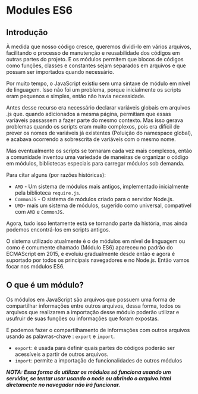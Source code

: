 # Modules ES6

## Introdução

À medida que nosso código cresce, queremos dividi-lo em vários arquivos, facilitando o processo de manutenção e reusabilidade dos códigos em outras partes do projeto. E os módulos permitem que blocos de códigos como funções, classes e constantes sejam separados em arquivos e que possam ser importados quando necessário.

Por muito tempo, o JavaScript existiu sem uma sintaxe de módulo em nível de linguagem. Isso não foi um problema, porque inicialmente os scripts eram pequenos e simples, então não havia necessidade.

Antes desse recurso era necessário declarar variáveis globais em arquivos .js que. quando adicionados a mesma página, permitiam que essas variáveis passassem a fazer parte do mesmo contexto. Mas isso gerava problemas quando os scripts eram muito complexos, pois era difícil de prever os nomes de variáveis já existentes (Poluição do namespace global), e acabava ocorrendo a sobrescrita de variáveis com o mesmo nome.

Mas eventualmente os scripts se tornaram cada vez mais complexos, então a comunidade inventou uma variedade de maneiras de organizar o código em módulos, bibliotecas especiais para carregar módulos sob demanda.

Para citar alguns (por razões históricas):

* `AMD` - Um sistema de módulos mais antigos, implementado inicialmente pela biblioteca `require.js`.
* `CommonJS` - O sistema de módulos criado para o servidor Node.js.
* `UMD`- mais um sistema de módulos, sugerido como universal, compatível com `AMD` e `CommonJS`.

Agora, tudo isso lentamente está se tornando parte da história, mas ainda podemos encontrá-los em scripts antigos.

O sistema utilizado atualmente é o de módulos em nível de linguagem ou como é comumente chamado (Módulo ES6) apareceu no padrão do ECMAScript em 2015, e evoluiu gradualmente desde então e agora é suportado por todos os principais navegadores e no Node.js. Então vamos focar nos módulos ES6.

## O que é um módulo?

Os módulos em JavaScript são arquivos que possuem uma forma de compartilhar informações entre outros arquivos, dessa forma, todos os arquivos que realizarem a importação desse módulo poderão utilizar e usufruir de suas funções ou informações que foram expostas.

E podemos fazer o compartilhamento de informações com outros arquivos usando as palavras-chave : `export` e `import`.

* `export`: é usada para definir quais partes do códigos poderão ser acessíveis a partir de outros arquivos.
* `import`: permite a importação de funcionalidades de outros módulos

***NOTA: Essa forma de utilizar os módulos só funciona usando um servidor, se tentar usar usando o node ou abrindo o arquivo.html diretamente no navegador não irá funcionar.***
